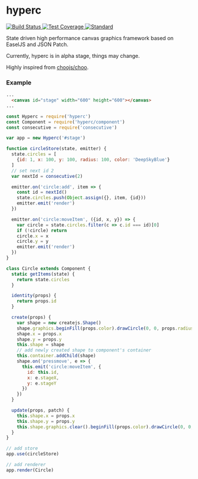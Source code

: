 hyperc
===

[![Build Status](https://img.shields.io/circleci/project/github/dbtek/hyperc.svg?style=flat-square) ](https://circleci.com/gh/dbtek/hyperc)  [ ![Test Coverage](https://img.shields.io/codecov/c/token/bDcjOrSeM2/github/dbtek/hyperc/master.svg?style=flat-square) ](https://codecov.io/github/dbtek/hyperc)  [ ![Standard](https://img.shields.io/badge/code%20style-standard-brightgreen.svg?style=flat-square)](https://codecov.io/github/dbtek/hyperc)


State driven high performance canvas graphics framework based on EaselJS and JSON Patch.

Currently, hyperc is in alpha stage, things may change.

Highly inspired from [choojs/choo](https://github.com/choojs/choo).

### Example

```html
...
  <canvas id="stage" width="600" height="600"></canvas>
...
```
```js
const Hyperc = require('hyperc')
const Component = require('hyperc/component')
const consecutive = require('consecutive')

var app = new Hyperc('#stage')

function circleStore(state, emitter) {
  state.circles = [
    {id: 1, x: 100, y: 100, radius: 100, color: 'DeepSkyBlue'}
  ]
  // set next id 2
  var nextId = consecutive(2)

  emitter.on('circle:add', item => {
    const id = nextId()
    state.circles.push(Object.assign({}, item, {id}))
    emitter.emit('render')
  })

  emitter.on('circle:moveItem', ({id, x, y}) => {
    var circle = state.circles.filter(c => c.id === id)[0]
    if (!circle) return
    circle.x = x
    circle.y = y
    emitter.emit('render')
  })
}

class Circle extends Component {
  static getItems(state) {
    return state.circles
  }

  identity(props) {
    return props.id
  }

  create(props) {
    var shape = new createjs.Shape()
    shape.graphics.beginFill(props.color).drawCircle(0, 0, props.radius).endFill()
    shape.x = props.x
    shape.y = props.y
    this.shape = shape
    // add newly created shape to component's container
    this.container.addChild(shape)
    shape.on('pressmove', e => {
      this.emit('circle:moveItem', {
        id: this.id,
        x: e.stageX,
        y: e.stageY
      })
    })
  }

  update(props, patch) {
    this.shape.x = props.x
    this.shape.y = props.y
    this.shape.graphics.clear().beginFill(props.color).drawCircle(0, 0, props.radius).endFill()
  }
}

// add store
app.use(circleStore)

// add renderer
app.render(Circle)
```
